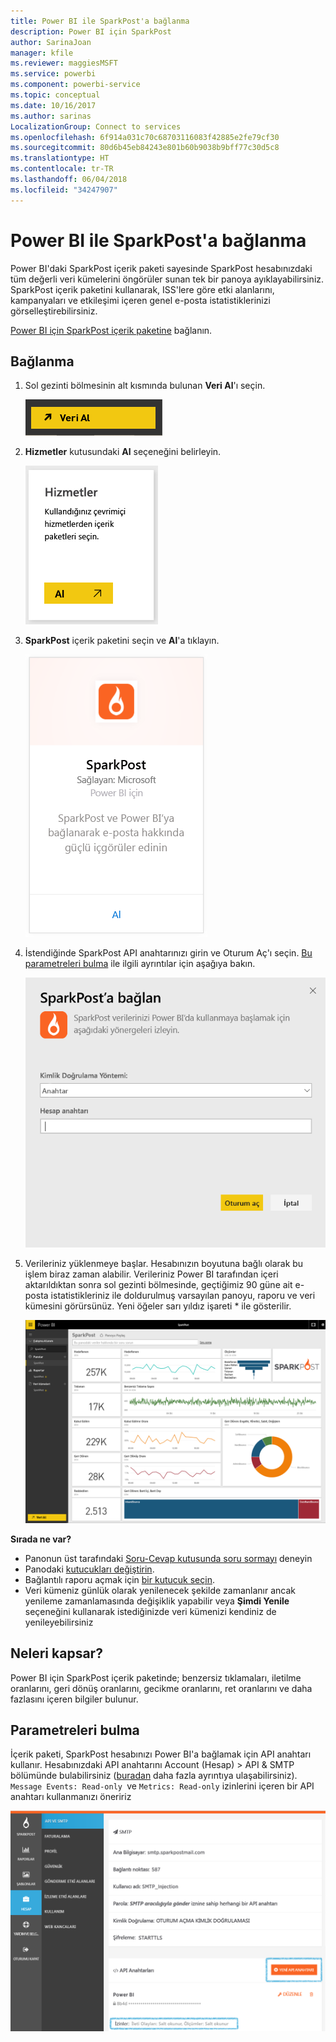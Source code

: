 ```yaml
---
title: Power BI ile SparkPost'a bağlanma
description: Power BI için SparkPost
author: SarinaJoan
manager: kfile
ms.reviewer: maggiesMSFT
ms.service: powerbi
ms.component: powerbi-service
ms.topic: conceptual
ms.date: 10/16/2017
ms.author: sarinas
LocalizationGroup: Connect to services
ms.openlocfilehash: 6f914a031c70c68703116083f42885e2fe79cf30
ms.sourcegitcommit: 80d6b45eb84243e801b60b9038b9bff77c30d5c8
ms.translationtype: HT
ms.contentlocale: tr-TR
ms.lasthandoff: 06/04/2018
ms.locfileid: "34247907"
---
```

# <a name="connect-to-sparkpost-with-power-bi"></a>Power BI ile SparkPost'a bağlanma
Power BI'daki SparkPost içerik paketi sayesinde SparkPost hesabınızdaki tüm değerli veri kümelerini öngörüler sunan tek bir panoya ayıklayabilirsiniz. SparkPost içerik paketini kullanarak, ISS'lere göre etki alanlarını, kampanyaları ve etkileşimi içeren genel e-posta istatistiklerinizi görselleştirebilirsiniz.

[Power BI için SparkPost içerik paketine](https://app.powerbi.com/getdata/services/spark-post) bağlanın.

## <a name="how-to-connect"></a>Bağlanma
1. Sol gezinti bölmesinin alt kısmında bulunan **Veri Al**'ı seçin.
   
   ![](media/service-connect-to-sparkpost/getdata.png)
2. **Hizmetler** kutusundaki **Al** seçeneğini belirleyin.
   
   ![](media/service-connect-to-sparkpost/services.png)
3. **SparkPost** içerik paketini seçin ve **Al**'a tıklayın. 
   
   ![](media/service-connect-to-sparkpost/sparkpost.png)
4. İstendiğinde SparkPost API anahtarınızı girin ve Oturum Aç'ı seçin. [Bu parametreleri bulma](#FindingParams) ile ilgili ayrıntılar için aşağıya bakın.
   
   ![](media/service-connect-to-sparkpost/creds.png)
5. Verileriniz yüklenmeye başlar. Hesabınızın boyutuna bağlı olarak bu işlem biraz zaman alabilir. Verileriniz Power BI tarafından içeri aktarıldıktan sonra sol gezinti bölmesinde, geçtiğimiz 90 güne ait e-posta istatistikleriniz ile doldurulmuş varsayılan panoyu, raporu ve veri kümesini görürsünüz. Yeni öğeler sarı yıldız işareti \* ile gösterilir.
   
   ![](media/service-connect-to-sparkpost/dashboard.png)

**Sırada ne var?**

* Panonun üst tarafındaki [Soru-Cevap kutusunda soru sormayı](power-bi-q-and-a.md) deneyin
* Panodaki [kutucukları değiştirin](service-dashboard-edit-tile.md).
* Bağlantılı raporu açmak için [bir kutucuk seçin](service-dashboard-tiles.md).
* Veri kümeniz günlük olarak yenilenecek şekilde zamanlanır ancak yenileme zamanlamasında değişiklik yapabilir veya **Şimdi Yenile** seçeneğini kullanarak istediğinizde veri kümenizi kendiniz de yenileyebilirsiniz

## <a name="whats-included"></a>Neleri kapsar?
Power BI için SparkPost içerik paketinde; benzersiz tıklamaları, iletilme oranlarını, geri dönüş oranlarını, gecikme oranlarını, ret oranlarını ve daha fazlasını içeren bilgiler bulunur.

<a name="FindingParams"></a>

## <a name="finding-parameters"></a>Parametreleri bulma
İçerik paketi, SparkPost hesabınızı Power BI'a bağlamak için API anahtarı kullanır. Hesabınızdaki API anahtarını Account (Hesap) \> API & SMTP bölümünde bulabilirsiniz ([buradan](https://support.sparkpost.com/customer/portal/articles/1933377-create-api-keys) daha fazla ayrıntıya ulaşabilirsiniz). `Message Events: Read-only `ve `Metrics: Read-only` izinlerini içeren bir API anahtarı kullanmanızı öneririz

![](media/service-connect-to-sparkpost/sparkpost1.png)

